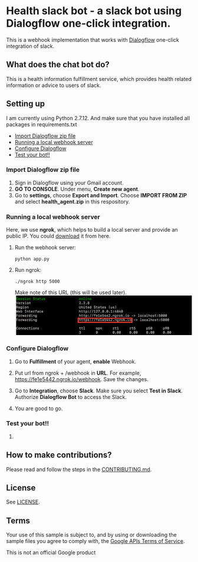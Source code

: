 # Health slack bot - a slack bot using Dialogflow one-click integration. 

This is a webhook implementation that works with [Dialogflow](https://dialogflow.com/docs/integrations/) one-click integration of slack.

## What does the chat bot do?
This is a health information fulfillment service, which provides health related information or advice to users of slack.

## Setting up
I am currently using Python 2.7.12. And make sure that you have installed all packages in requirements.txt

* [Import Dialogflow zip file](#import_zip)
* [Running a local webhook server](#running_server)
* [Configure Dialogflow](#configure_dialogflow)
* [Test your bot!!](#running_bot)



### <a name="import_zip" />Import Dialogflow zip file
1. Sign in Dialogflow using your Gmail account.
2. **GO TO CONSOLE**. Under menu, **Create new agent**.
3. Go to **settings**, choose **Export and Import**. Choose **IMPORT FROM ZIP** and select **health_agent.zip** in this respository.

### <a name="running_server" />Running a local webhook server
Here, we use **ngrok**, which helps to build a local server and provide an public IP. You could [download](https://ngrok.com/download) it from here.

1. Run the webhook server:

	```
	python app.py
	```

2. Run ngrok:

	```
	./ngrok http 5000
	```

	Make note of this URL (this will be used later).
	![Settings Window](files/screen_shots/Screen-Shot-1.png)


### <a name="configure_dialogflow" />Configure Dialogflow

1. Go to **Fulfillment** of your agent, **enable** Webhook.

2. Put url from ngrok + /webhook in **URL**. For example, https://fe1e5442.ngrok.io/webhook. Save the changes.

3. Go to **Integration**, choose **Slack**. Make sure you select **Test in Slack**. Authorize **Dialogflow Bot** to access the Slack.

4. You are good to go.

### <a name="running_bot" />Test your bot!!
1.

## How to make contributions?
Please read and follow the steps in the [CONTRIBUTING.md](CONTRIBUTING.md).

## License
See [LICENSE](LICENSE).

## Terms
Your use of this sample is subject to, and by using or downloading the sample files you agree to comply with, the [Google APIs Terms of Service](https://developers.google.com/terms/).

This is not an official Google product
